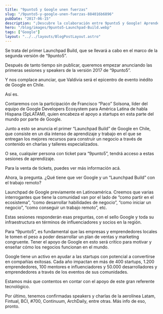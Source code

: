 ```yaml
---
title: "9punto5 y Google unen fuerzas"
slug: "/9punto5-y-google-unen-fuerzas-884016b6896"
pubDate: "2017-06-15"
description: "¡Descubre la colaboración entre 9punto5 y Google! Aprende de expertos en el primer Launchpad Build en Chile y fortalece tus habilidades para el trabajo remoto y el emprendimiento"
hero: "/blog/images/9punto5-Launchpad-Build.webp"
tags: ["Google"]
layout: "../../layouts/BlogPostLayout.astro"
---
```


Se trata del primer Launchpad Build, que se llevará a cabo en el marco de la segunda versión de “9punto5”.


Después de tanto tiempo sin publicar, queremos empezar anunciando las primeras sesiones y speakers de la versión 2017 de “9punto5”.

Y nos complace anunciar, que Valdivia será el epicentro de evento inédito de Google en Chile.

Así es.

Contaremos con la participación de Francisco “Paco” Solsona, líder del equipo de Google Developers Ecosystem para América Latina de habla Hispana (SpLATAM), quien encabeza el apoyo a startups en esta parte del mundo por parte de Google.

Junto a esto se anuncia el primer “Launchpad Build” de Google en Chile, que consiste en un día intenso de aprendizaje y trabajo en el que se entregan los mejores recursos para construir un negocio a través de contenido en charlas y talleres especializados.

O sea, cualquier persona con ticket para “9punto5”, tendrá acceso a estas sesiones de aprendizaje.

Para la venta de tickets, puedes ver más información acá.

Ahora, la pregunta. ¿Qué tiene que ver Google y un “Launchpad Build” con el trabajo remoto?


Launchpad de Google previamente en Latinoamérica.
Creemos que varias interrogantes que tiene la comunidad van por el lado de “como partir en el ecosistema”, “como desarrollar habilidades de negocio”, “como iniciar un negocio”, “como conseguir un trabajo remoto”, etc.

Estas sesiones responderán esas preguntas, con el sello Google y toda su infraestructura en términos de influenciadores y socios en la región.

Para “9punto5”, es fundamental que las empresas y emprendedores locales le tomen el peso a poder desarrollar un plan de ventas y marketing congruente. Tener el apoyo de Google en esto será crítico para motivar y enseñar cómo los negocios funcionan en el mundo.

Google tiene un activo en ayudar a las startups con potencial a convertirse en compañías exitosas. Cada año impactan en más de 400 startups, 1.200 emprendedores, 100 mentores e influenciadores y 50.000 desarrolladores y emprendedores a través de los eventos de sus comunidades.

Estamos más que contentos en contar con el apoyo de este gran referente tecnológico.

Por último, tenemos confirmadas speakers y charlas de la aerolínea Latam, Fintual, BCI, #700, Continuum, ArchDaily, entre otras. Más info de eso, pronto.